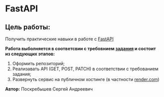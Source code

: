 # FastAPI 

## Цель работы:
Получить практические навыки в работе с [FastAPI](https://fastapi.tiangolo.com/)

**Работа выболняется в соответсвии с требовнием [задания](https://drive.google.com/file/d/1zCXM409iBKPeB3zaGbTbWzwnwUkoW9ZQ/view) и состоит из следующих этапов:**

1. Оформить репозиторий;
2. Реализавать API (GET, POST, PATCH) в соответствии с требованием задания;
3. Развернуть сервис на публичном хостинге (в частности [render.com](https://render.com/))

**Автор:** Поскребышев Сергей Андреевич
